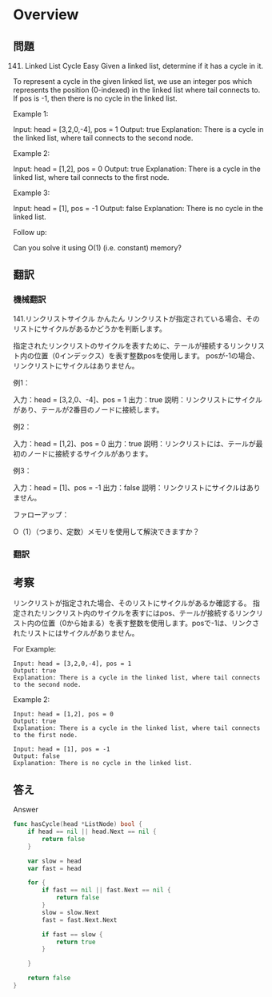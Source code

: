 Overview
===

## 問題

141. Linked List Cycle
Easy
Given a linked list, determine if it has a cycle in it.

To represent a cycle in the given linked list, we use an integer pos which represents the position (0-indexed) in the linked list where tail connects to. If pos is -1, then there is no cycle in the linked list.

Example 1:

Input: head = [3,2,0,-4], pos = 1
Output: true
Explanation: There is a cycle in the linked list, where tail connects to the second node.


Example 2:

Input: head = [1,2], pos = 0
Output: true
Explanation: There is a cycle in the linked list, where tail connects to the first node.


Example 3:

Input: head = [1], pos = -1
Output: false
Explanation: There is no cycle in the linked list.

Follow up:

Can you solve it using O(1) (i.e. constant) memory?


## 翻訳
### 機械翻訳
141.リンクリストサイクル
かんたん
リンクリストが指定されている場合、そのリストにサイクルがあるかどうかを判断します。

指定されたリンクリストのサイクルを表すために、テールが接続するリンクリスト内の位置（0インデックス）を表す整数posを使用します。 posが-1の場合、リンクリストにサイクルはありません。

例1：

入力：head = [3,2,0、-4]、pos = 1
出力：true
説明：リンクリストにサイクルがあり、テールが2番目のノードに接続します。


例2：

入力：head = [1,2]、pos = 0
出力：true
説明：リンクリストには、テールが最初のノードに接続するサイクルがあります。


例3：

入力：head = [1]、pos = -1
出力：false
説明：リンクリストにサイクルはありません。

ファローアップ：

O（1）（つまり、定数）メモリを使用して解決できますか？

### 翻訳


## 考察

リンクリストが指定された場合、そのリストにサイクルがあるか確認する。
指定されたリンクリスト内のサイクルを表すにはpos、テールが接続するリンクリスト内の位置（0から始まる）を表す整数を使用します。posで-1は、リンクされたリストにはサイクルがありません。

For Example:

```
Input: head = [3,2,0,-4], pos = 1
Output: true
Explanation: There is a cycle in the linked list, where tail connects to the second node.
```

Example 2:

```
Input: head = [1,2], pos = 0
Output: true
Explanation: There is a cycle in the linked list, where tail connects to the first node.
```

```
Input: head = [1], pos = -1
Output: false
Explanation: There is no cycle in the linked list.
```

## 答え
Answer

```go
func hasCycle(head *ListNode) bool {
    if head == nil || head.Next == nil {
        return false
    }

    var slow = head
    var fast = head

    for {
        if fast == nil || fast.Next == nil {
            return false
        }
        slow = slow.Next
        fast = fast.Next.Next

        if fast == slow {
            return true
        }

    }

    return false
}
```